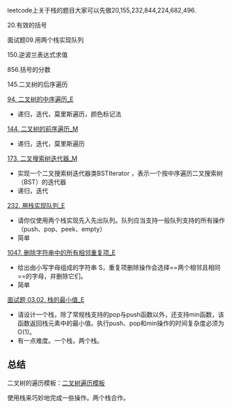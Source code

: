 leetcode上关于栈的题目大家可以先做20,155,232,844,224,682,496.


20.有效的括号

面试题09.用两个栈实现队列

150.逆波兰表达式求值

856.括号的分数

145.二叉树的后序遍历

[94. 二叉树的中序遍历_E](../explain/94.%20二叉树的中序遍历_E.md)

- 递归，迭代，莫里斯遍历，颜色标记法

[144. 二叉树的前序遍历_M](../explain/144.%20二叉树的前序遍历_M.md)

- 递归，迭代，莫里斯遍历

[173. 二叉搜索树迭代器_M](../explain/173.%20二叉搜索树迭代器_M.md)

- 实现一个二叉搜索树迭代器类BSTIterator ，表示一个按中序遍历二叉搜索树（BST）的迭代器
- 递归，迭代

[232. 用栈实现队列_E](../explain/232.%20用栈实现队列_E.md)

- 请你仅使用两个栈实现先入先出队列。队列应当支持一般队列支持的所有操作（push、pop、peek、empty）
- 简单

[1047. 删除字符串中的所有相邻重复项_E](../explain/1047.%20删除字符串中的所有相邻重复项_E.md)

- 给出由小写字母组成的字符串 S，重复项删除操作会选择==两个相邻且相同==的字母，并删除它们。
- 简单

[面试题 03.02. 栈的最小值_E](../explain/面试题%2003.02.%20栈的最小值_E.md)

- 请设计一个栈，除了常规栈支持的pop与push函数以外，还支持min函数，该函数返回栈元素中的最小值。执行push、pop和min操作的时间复杂度必须为O(1)。
- 有一点难度。一个栈，两个栈。

## 总结

二叉树的遍历模板：[二叉树遍历模板](../code/二叉树遍历模板.py)

使用栈来巧妙地完成一些操作。两个栈合作。

